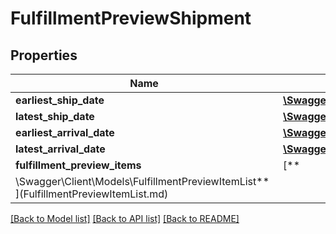 # FulfillmentPreviewShipment

## Properties

Name | Type | Description | Notes
------------ | ------------- | ------------- | -------------
**earliest_ship_date** | [**\Swagger\Client\Models\Timestamp**](Timestamp.md) |  |
**latest_ship_date** | [**\Swagger\Client\Models\Timestamp**](Timestamp.md) |  |
**earliest_arrival_date** | [**\Swagger\Client\Models\Timestamp**](Timestamp.md) |  |
**latest_arrival_date** | [**\Swagger\Client\Models\Timestamp**](Timestamp.md) |  |
**fulfillment_preview_items** | [**
\Swagger\Client\Models\FulfillmentPreviewItemList**](FulfillmentPreviewItemList.md) |  |

[[Back to Model list]](../../README.md#documentation-for-models) [[Back to API list]](../../README.md#documentation-for-api-endpoints) [[Back to README]](../../README.md)

